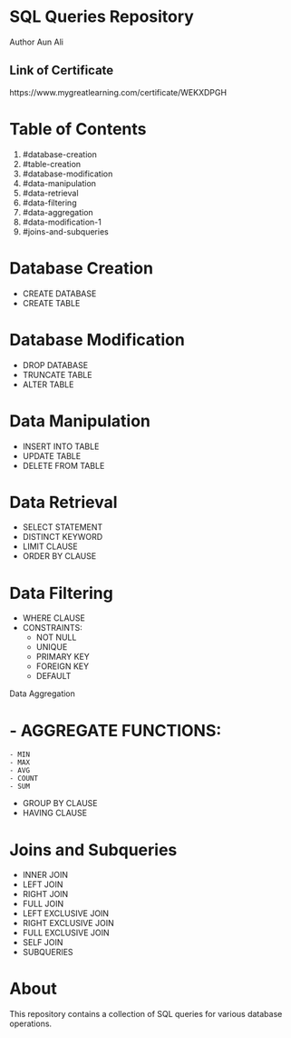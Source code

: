 # SQL Queries Repository
Author Aun Ali

<h2>Link of Certificate</h2>
https://www.mygreatlearning.com/certificate/WEKXDPGH

# Table of Contents

1. #database-creation
2. #table-creation
3. #database-modification
4. #data-manipulation
5. #data-retrieval
6. #data-filtering
7. #data-aggregation
8. #data-modification-1
9. #joins-and-subqueries

# Database Creation

- CREATE DATABASE
- CREATE TABLE

# Database Modification

- DROP DATABASE
- TRUNCATE TABLE
- ALTER TABLE

# Data Manipulation

- INSERT INTO TABLE
- UPDATE TABLE
- DELETE FROM TABLE

# Data Retrieval

- SELECT STATEMENT
- DISTINCT KEYWORD
- LIMIT CLAUSE
- ORDER BY CLAUSE

# Data Filtering

- WHERE CLAUSE
- CONSTRAINTS:
    - NOT NULL
    - UNIQUE
    - PRIMARY KEY
    - FOREIGN KEY
    - DEFAULT

Data Aggregation

# - AGGREGATE FUNCTIONS:
    - MIN
    - MAX
    - AVG
    - COUNT
    - SUM
- GROUP BY CLAUSE
- HAVING CLAUSE

# Joins and Subqueries

- INNER JOIN
- LEFT JOIN
- RIGHT JOIN
- FULL JOIN
- LEFT EXCLUSIVE JOIN
- RIGHT EXCLUSIVE JOIN
- FULL EXCLUSIVE JOIN
- SELF JOIN
- SUBQUERIES

# About
This repository contains a collection of SQL queries for various database operations.
